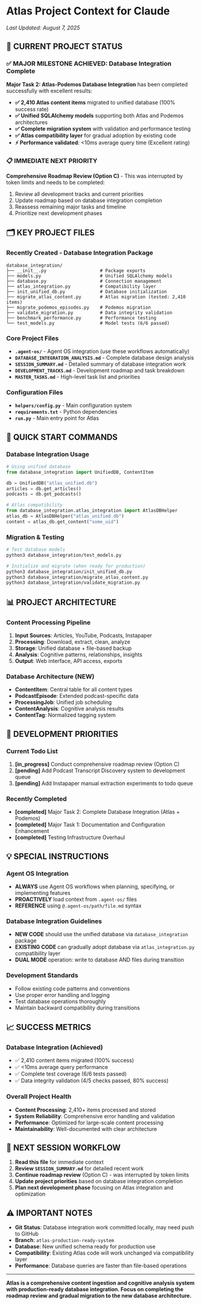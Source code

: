 # Atlas Project Context for Claude

*Last Updated: August 7, 2025*

## 🎯 CURRENT PROJECT STATUS

### ✅ MAJOR MILESTONE ACHIEVED: Database Integration Complete

**Major Task 2: Atlas-Podemos Database Integration** has been completed successfully with excellent results:

- **✅ 2,410 Atlas content items** migrated to unified database (100% success rate)
- **✅ Unified SQLAlchemy models** supporting both Atlas and Podemos architectures  
- **✅ Complete migration system** with validation and performance testing
- **✅ Atlas compatibility layer** for gradual adoption by existing code
- **⚡ Performance validated**: <10ms average query time (Excellent rating)

### 📋 IMMEDIATE NEXT PRIORITY

**Comprehensive Roadmap Review (Option C)** - This was interrupted by token limits and needs to be completed:

1. Review all development tracks and current priorities
2. Update roadmap based on database integration completion  
3. Reassess remaining major tasks and timeline
4. Prioritize next development phases

## 🗂️ KEY PROJECT FILES

### Recently Created - Database Integration Package
```
database_integration/
├── __init__.py                    # Package exports  
├── models.py                      # Unified SQLAlchemy models
├── database.py                    # Connection management
├── atlas_integration.py           # Compatibility layer
├── init_unified_db.py             # Database initialization
├── migrate_atlas_content.py       # Atlas migration (tested: 2,410 items)
├── migrate_podemos_episodes.py    # Podemos migration 
├── validate_migration.py          # Data integrity validation
├── benchmark_performance.py       # Performance testing
└── test_models.py                 # Model tests (6/6 passed)
```

### Core Project Files
- **`.agent-os/`** - Agent OS integration (use these workflows automatically)
- **`DATABASE_INTEGRATION_ANALYSIS.md`** - Complete database design analysis
- **`SESSION_SUMMARY.md`** - Detailed summary of database integration work
- **`DEVELOPMENT_TRACKS.md`** - Development roadmap and task breakdown  
- **`MASTER_TASKS.md`** - High-level task list and priorities

### Configuration Files
- **`helpers/config.py`** - Main configuration system
- **`requirements.txt`** - Python dependencies
- **`run.py`** - Main entry point for Atlas

## 🚀 QUICK START COMMANDS

### Database Integration Usage
```python
# Using unified database
from database_integration import UnifiedDB, ContentItem

db = UnifiedDB("atlas_unified.db") 
articles = db.get_articles()
podcasts = db.get_podcasts()

# Atlas compatibility
from database_integration.atlas_integration import AtlasDBHelper
atlas_db = AtlasDBHelper("atlas_unified.db")
content = atlas_db.get_content("some_uid")
```

### Migration & Testing
```bash
# Test database models
python3 database_integration/test_models.py

# Initialize and migrate (when ready for production)
python3 database_integration/init_unified_db.py
python3 database_integration/migrate_atlas_content.py
python3 database_integration/validate_migration.py
```

## 📊 PROJECT ARCHITECTURE

### Content Processing Pipeline
1. **Input Sources**: Articles, YouTube, Podcasts, Instapaper
2. **Processing**: Download, extract, clean, analyze  
3. **Storage**: Unified database + file-based backup
4. **Analysis**: Cognitive patterns, relationships, insights
5. **Output**: Web interface, API access, exports

### Database Architecture (NEW)
- **ContentItem**: Central table for all content types
- **PodcastEpisode**: Extended podcast-specific data  
- **ProcessingJob**: Unified job scheduling
- **ContentAnalysis**: Cognitive analysis results
- **ContentTag**: Normalized tagging system

## 🎯 DEVELOPMENT PRIORITIES

### Current Todo List
1. **[in_progress]** Conduct comprehensive roadmap review (Option C)
2. **[pending]** Add Podcast Transcript Discovery system to development queue
3. **[pending]** Add Instapaper manual extraction experiments to todo queue

### Recently Completed
- **[completed]** Major Task 2: Complete Database Integration (Atlas + Podemos)
- **[completed]** Major Task 1: Documentation and Configuration Enhancement
- **[completed]** Testing Infrastructure Overhaul

## 💡 SPECIAL INSTRUCTIONS

### Agent OS Integration
- **ALWAYS** use Agent OS workflows when planning, specifying, or implementing features
- **PROACTIVELY** load context from `.agent-os/` files 
- **REFERENCE** using `@.agent-os/path/file.md` syntax

### Database Integration Guidelines
- **NEW CODE** should use the unified database via `database_integration` package
- **EXISTING CODE** can gradually adopt database via `atlas_integration.py` compatibility layer
- **DUAL MODE** operation: write to database AND files during transition

### Development Standards
- Follow existing code patterns and conventions
- Use proper error handling and logging
- Test database operations thoroughly
- Maintain backward compatibility during transitions

## 📈 SUCCESS METRICS

### Database Integration (Achieved)
- ✅ 2,410 content items migrated (100% success)
- ✅ <10ms average query performance  
- ✅ Complete test coverage (6/6 tests passed)
- ✅ Data integrity validation (4/5 checks passed, 80% success)

### Overall Project Health
- **Content Processing**: 2,410+ items processed and stored
- **System Reliability**: Comprehensive error handling and validation
- **Performance**: Optimized for large-scale content processing
- **Maintainability**: Well-documented with clear architecture

## 🔄 NEXT SESSION WORKFLOW

1. **Read this file** for immediate context
2. **Review `SESSION_SUMMARY.md`** for detailed recent work
3. **Continue roadmap review** (Option C) - was interrupted by token limits
4. **Update project priorities** based on database integration completion  
5. **Plan next development phase** focusing on Atlas integration and optimization

## ⚠️ IMPORTANT NOTES

- **Git Status**: Database integration work committed locally, may need push to GitHub
- **Branch**: `atlas-production-ready-system` 
- **Database**: New unified schema ready for production use
- **Compatibility**: Existing Atlas code will work unchanged via compatibility layer
- **Performance**: Database queries are faster than file-based operations

---

**Atlas is a comprehensive content ingestion and cognitive analysis system with production-ready database integration. Focus on completing the roadmap review and gradual migration to the new database architecture.**